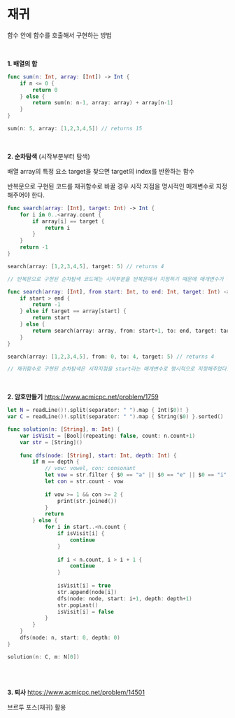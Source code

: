 # 재귀
함수 안에 함수를 호출해서 구현하는 방법

<br>



**1. 배열의 합**

```swift
func sum(n: Int, array: [Int]) -> Int {
    if n <= 0 {
        return 0
    } else {
        return sum(n: n-1, array: array) + array[n-1]
    }
}

sum(n: 5, array: [1,2,3,4,5]) // returns 15
```

<br>



**2. 순차탐색** (시작부분부터 탐색)

배열 array의 특정 요소 target을 찾으면 target의 index를 반환하는 함수 

반복문으로 구현된 코드를 재귀함수로 바꿀 경우 시작 지점을 명시적인 매개변수로 지정해주어야 한다.

```swift
func search(array: [Int], target: Int) -> Int {
    for i in 0..<array.count {
        if array[i] == target {
            return i
        }
    }
    return -1
}

search(array: [1,2,3,4,5], target: 5) // returns 4

// 반복문으로 구현된 순차탐색 코드에는 시작부분을 반복문에서 지정하기 때문에 매개변수가 필요하지 않다.
```

```swift
func search(array: [Int], from start: Int, to end: Int, target: Int) -> Int {
    if start > end {
        return -1
    } else if target == array[start] {
        return start
    } else {
        return search(array: array, from: start+1, to: end, target: target)
    }
}

search(array: [1,2,3,4,5], from: 0, to: 4, target: 5) // returns 4

// 재귀함수로 구현된 순차탐색은 시작지점을 start라는 매개변수로 명시적으로 지정해주었다.
```

<br>

**2. 암호만들기** https://www.acmicpc.net/problem/1759

```swift
let N = readLine()!.split(separator: " ").map { Int($0)! }
var C = readLine()!.split(separator: " ").map { String($0) }.sorted()

func solution(n: [String], m: Int) {
    var isVisit = [Bool](repeating: false, count: n.count+1)
    var str = [String]()
    
    func dfs(node: [String], start: Int, depth: Int) {
        if m == depth {
            // vow: vowel, con: consonant
            let vow = str.filter { $0 == "a" || $0 == "e" || $0 == "i" || $0 == "o" || $0 == "u" }.count
            let con = str.count - vow
            
            if vow >= 1 && con >= 2 {
                print(str.joined())
            }
            return
        } else {
            for i in start..<n.count {
                if isVisit[i] {
                    continue
                }
                
                if i < n.count, i > i + 1 {
                    continue
                }
                
                isVisit[i] = true
                str.append(node[i])
                dfs(node: node, start: i+1, depth: depth+1)
                str.popLast()
                isVisit[i] = false
            }
        }
    }
    dfs(node: n, start: 0, depth: 0)
}

solution(n: C, m: N[0])
```

<br>

<br>

**3. 퇴사** https://www.acmicpc.net/problem/14501

브르투 포스(재귀) 활용

```swift

```

<br>
